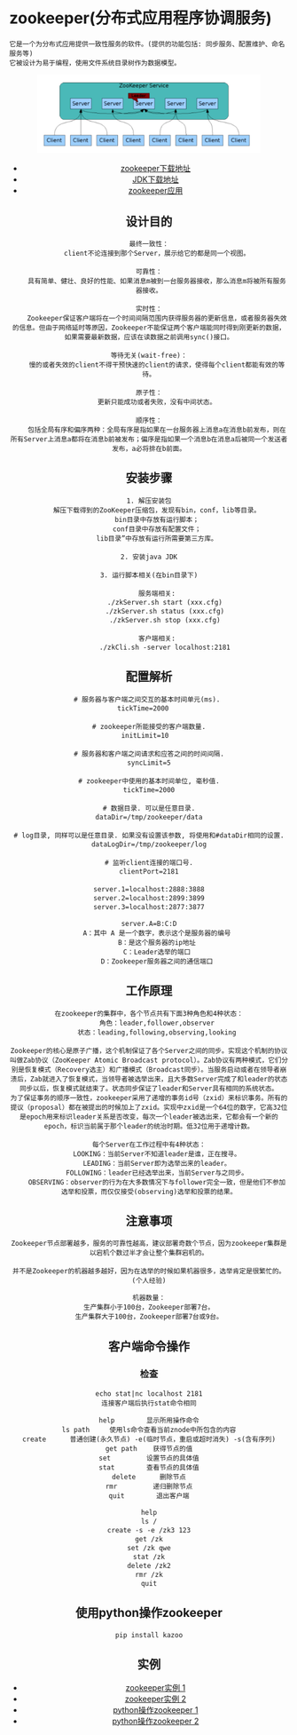 # zookeeper(分布式应用程序协调服务)

```
它是一个为分布式应用提供一致性服务的软件。(提供的功能包括: 同步服务、配置维护、命名服务等)
它被设计为易于编程，使用文件系统目录树作为数据模型。
```

<div align=center>
<img src="./images/zookeeper.png" width="80%" height="20%" alt="zookeeper" />
<br/>

* [zookeeper下载地址](http://mirror.bit.edu.cn/apache/zookeeper/)
* [JDK下载地址](https://www.oracle.com/technetwork/java/javase/downloads/index.html)
* [zookeeper应用](https://www.cnblogs.com/dream-to-pku/p/9513188.html)


## 设计目的

```
最终一致性：
    client不论连接到那个Server，展示给它的都是同一个视图。
    
可靠性：
    具有简单、健壮、良好的性能、如果消息m被到一台服务器接收，那么消息m将被所有服务器接收。
    
实时性：
    Zookeeper保证客户端将在一个时间间隔范围内获得服务器的更新信息，或者服务器失效的信息。但由于网络延时等原因，Zookeeper不能保证两个客户端能同时得到刚更新的数据，如果需要最新数据，应该在读数据之前调用sync()接口。

等待无关(wait-free)：
    慢的或者失效的client不得干预快速的client的请求，使得每个client都能有效的等待。

原子性：
    更新只能成功或者失败，没有中间状态。

顺序性：
    包括全局有序和偏序两种：全局有序是指如果在一台服务器上消息a在消息b前发布，则在所有Server上消息a都将在消息b前被发布；偏序是指如果一个消息b在消息a后被同一个发送者发布，a必将排在b前面。
```


## 安装步骤

```
1. 解压安装包
    解压下载得到的ZooKeeper压缩包，发现有bin，conf，lib等目录。
    bin目录中存放有运行脚本；
    conf目录中存放有配置文件；
    lib目录”中存放有运行所需要第三方库。

2. 安装java JDK

3. 运行脚本相关(在bin目录下)

    服务端相关:
        ./zkServer.sh start (xxx.cfg)
        ./zkServer.sh status (xxx.cfg)
        ./zkServer.sh stop (xxx.cfg)
        
    客户端相关:
        ./zkCli.sh -server localhost:2181
```


## 配置解析

```
# 服务器与客户端之间交互的基本时间单元(ms). 
tickTime=2000   

# zookeeper所能接受的客户端数量.
initLimit=10  

# 服务器和客户端之间请求和应答之间的时间间隔.
syncLimit=5

# zookeeper中使用的基本时间单位, 毫秒值.
tickTime=2000

# 数据目录. 可以是任意目录.
dataDir=/tmp/zookeeper/data

# log目录, 同样可以是任意目录. 如果没有设置该参数, 将使用和#dataDir相同的设置.
dataLogDir=/tmp/zookeeper/log

# 监听client连接的端口号.
clientPort=2181

server.1=localhost:2888:3888
server.2=localhost:2899:3899
server.3=localhost:2877:3877
```

```
server.A=B:C:D
    A：其中 A 是一个数字，表示这个是服务器的编号
    B：是这个服务器的ip地址
    C：Leader选举的端口
    D：Zookeeper服务器之间的通信端口
```


## 工作原理

```
在zookeeper的集群中，各个节点共有下面3种角色和4种状态：
    角色：leader,follower,observer
    状态：leading,following,observing,looking

Zookeeper的核心是原子广播，这个机制保证了各个Server之间的同步。实现这个机制的协议叫做Zab协议（ZooKeeper Atomic Broadcast protocol）。Zab协议有两种模式，它们分别是恢复模式（Recovery选主）和广播模式（Broadcast同步）。当服务启动或者在领导者崩溃后，Zab就进入了恢复模式，当领导者被选举出来，且大多数Server完成了和leader的状态同步以后，恢复模式就结束了。状态同步保证了leader和Server具有相同的系统状态。
为了保证事务的顺序一致性，zookeeper采用了递增的事务id号（zxid）来标识事务。所有的提议（proposal）都在被提出的时候加上了zxid。实现中zxid是一个64位的数字，它高32位是epoch用来标识leader关系是否改变，每次一个leader被选出来，它都会有一个新的epoch，标识当前属于那个leader的统治时期。低32位用于递增计数。

每个Server在工作过程中有4种状态：
    LOOKING：当前Server不知道leader是谁，正在搜寻。
    LEADING：当前Server即为选举出来的leader。
    FOLLOWING：leader已经选举出来，当前Server与之同步。
    OBSERVING：observer的行为在大多数情况下与follower完全一致，但是他们不参加选举和投票，而仅仅接受(observing)选举和投票的结果。
```


## 注意事项

```
Zookeeper节点部署越多，服务的可靠性越高，建议部署奇数个节点，因为zookeeper集群是以宕机个数过半才会让整个集群宕机的。

并不是Zookeeper的机器越多越好，因为在选举的时候如果机器很多，选举肯定是很繁忙的。(个人经验)
```

```
机器数量：
生产集群小于100台，Zookeeper部署7台。
生产集群大于100台，Zookeeper部署7台或9台。
```


## 客户端命令操作

### 检查

```
echo stat|nc localhost 2181
连接客户端后执行stat命令相同
```

```
help        显示所用操作命令
ls path     使用ls命令查看当前znode中所包含的内容
create      普通创建(永久节点) -e(临时节点，重启或超时消失) -s(含有序列)
get path    获得节点的值
set         设置节点的具体值
stat        查看节点的具体值
delete      删除节点
rmr         递归删除节点
quit        退出客户端
```

```
help
ls /
create -s -e /zk3 123
get /zk
set /zk qwe
stat /zk
delete /zk2
rmr /zk
quit
```


## 使用python操作zookeeper

```
pip install kazoo
```


## 实例

* [zookeeper实例 1](https://blog.csdn.net/lemonZhaoTao/article/details/80369207)
* [zookeeper实例 2](https://www.cnblogs.com/bethal/p/5459020.html)
* [python操作zookeeper 1](https://www.cnblogs.com/xiao987334176/p/10103619.html)
* [python操作zookeeper 2](https://blog.51cto.com/chenx1242/2053627)
